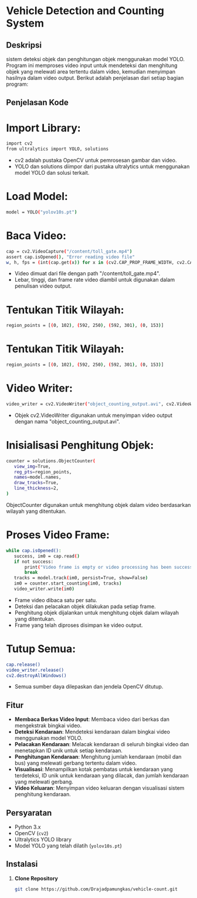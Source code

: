 # Vehicle Detection and Counting System

## Deskripsi
sistem deteksi objek dan penghitungan objek menggunakan model YOLO. Program ini memproses video input untuk mendeteksi dan menghitung objek yang melewati area tertentu dalam video, kemudian menyimpan hasilnya dalam video output. Berikut adalah penjelasan dari setiap bagian program:

## Penjelasan Kode
# Import Library:
 ```bash
import cv2
from ultralytics import YOLO, solutions
```
- cv2 adalah pustaka OpenCV untuk pemrosesan gambar dan video.
- YOLO dan solutions diimpor dari pustaka ultralytics untuk menggunakan model YOLO dan solusi terkait.

# Load Model:
 ```bash
model = YOLO("yolov10s.pt")
```

# Baca Video:
 ```bash
cap = cv2.VideoCapture("/content/toll_gate.mp4")
assert cap.isOpened(), "Error reading video file"
w, h, fps = (int(cap.get(x)) for x in (cv2.CAP_PROP_FRAME_WIDTH, cv2.CAP_PROP_FRAME_HEIGHT, cv2.CAP_PROP_FPS))
```
- Video dimuat dari file dengan path "/content/toll_gate.mp4".
- Lebar, tinggi, dan frame rate video diambil untuk digunakan dalam penulisan video output.

# Tentukan Titik Wilayah:
 ```bash
region_points = [(0, 102), (592, 250), (592, 301), (0, 153)]
```

# Tentukan Titik Wilayah:
 ```bash
region_points = [(0, 102), (592, 250), (592, 301), (0, 153)]
```
# Video Writer:
```bash
video_writer = cv2.VideoWriter("object_counting_output.avi", cv2.VideoWriter_fourcc(*"mp4v"), fps, (w, h))
```
- Objek cv2.VideoWriter digunakan untuk menyimpan video output dengan nama "object_counting_output.avi".

# Inisialisasi Penghitung Objek:
 ```bash
counter = solutions.ObjectCounter(
    view_img=True,
    reg_pts=region_points,
    names=model.names,
    draw_tracks=True,
    line_thickness=2,
)
```
ObjectCounter digunakan untuk menghitung objek dalam video berdasarkan wilayah yang ditentukan.

# Proses Video Frame:
 ```bash
while cap.isOpened():
    success, im0 = cap.read()
    if not success:
        print("Video frame is empty or video processing has been successfully completed.")
        break
    tracks = model.track(im0, persist=True, show=False)
    im0 = counter.start_counting(im0, tracks)
    video_writer.write(im0)
```
- Frame video dibaca satu per satu.
- Deteksi dan pelacakan objek dilakukan pada setiap frame.
- Penghitung objek dijalankan untuk menghitung objek dalam wilayah yang ditentukan.
- Frame yang telah diproses disimpan ke video output.

# Tutup Semua:
 ```bash
cap.release()
video_writer.release()
cv2.destroyAllWindows()
```
- Semua sumber daya dilepaskan dan jendela OpenCV ditutup.

## Fitur
- **Membaca Berkas Video Input**: Membaca video dari berkas dan mengekstrak bingkai video.
- **Deteksi Kendaraan**: Mendeteksi kendaraan dalam bingkai video menggunakan model YOLO.
- **Pelacakan Kendaraan**: Melacak kendaraan di seluruh bingkai video dan menetapkan ID unik untuk setiap kendaraan.
- **Penghitungan Kendaraan**: Menghitung jumlah kendaraan (mobil dan bus) yang melewati gerbang tertentu dalam video.
- **Visualisasi**: Menampilkan kotak pembatas untuk kendaraan yang terdeteksi, ID unik untuk kendaraan yang dilacak, dan jumlah kendaraan yang melewati gerbang.
- **Video Keluaran**: Menyimpan video keluaran dengan visualisasi sistem penghitung kendaraan.

## Persyaratan
- Python 3.x
- OpenCV (`cv2`)
- Ultralytics YOLO library
- Model YOLO yang telah dilatih (`yolov10s.pt`)

## Instalasi
1. **Clone Repository**
   ```bash
   git clone https://github.com/Drajadpamungkas/vehicle-count.git
   
